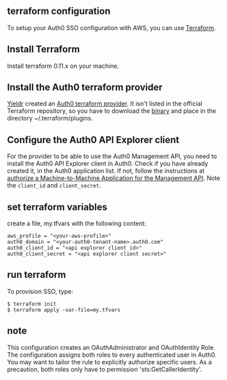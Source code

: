 ## terraform configuration
To setup your Auth0 SSO configuration with AWS, you can use [Terraform](https://www.terraform.io/downloads.html).


## Install Terraform

Install terraform 0.11.x on your machine.

## Install the Auth0 terraform provider

[Yieldr](https://www.yieldr.com/) created an [Auth0 terraform provider](https://github.com/yieldr/terraform-provider-auth0). It  isn't listed in the official Terraform repository, so you have to download the [binary](https://github.com/yieldr/terraform-provider-auth0/releases) and place in the directory ~/.terraform/plugins.

## Configure the Auth0 API Explorer client
For the provider to be able to use the Auth0 Management API, you need to install the Auth0 API Explorer client in Auth0. Check if you have already 
created it, in the Auth0 application list. If not, follow the instructions at [authorize a Machine-to-Machine Application for the Management API](https://auth0.com/docs/api/management/v2/create-m2m-app). Note the `client_id` and `client_secret`.

## set terraform variables

create a file, my.tfvars with the following content:

```
aws_profile = "<your-aws-profile>"
auth0_domain = "<your-auth0-tenant-name>.auth0.com"
auth0_client_id = "<api explorer client id>"
auth0_client_secret = "<api explorer client secret>"
```

## run terraform
To provision SSO, type:

```
$ terraform init
$ terraform apply -var-file=my.tfvars
```

## note
This configuration creates an OAuthAdministrator and OAuthIdentity Role.  The configuration  assigns both roles to every authenticated user in Auth0.
You may want to tailor the rule to explicitly authorize specific users. As a precaution, both roles only have to
permission 'sts:GetCallerIdentity'.
